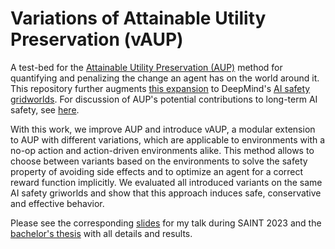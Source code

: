 # Variations of Attainable Utility Preservation (vAUP)
A test-bed for the [Attainable Utility Preservation (AUP)](https://arxiv.org/abs/1902.09725) method for quantifying and penalizing the change an agent has on the world around it. This repository further augments [this expansion](https://github.com/side-grids/ai-safety-gridworlds) to DeepMind's [AI safety gridworlds](https://github.com/deepmind/ai-safety-gridworlds). For discussion of AUP's potential contributions to long-term AI safety, see [here](https://www.lesswrong.com/s/7CdoznhJaLEKHwvJW).

With this work, we improve AUP and introduce vAUP, a modular extension to AUP with different variations, which are applicable to environments with a no-op action and action-driven environments alike. This method allows to choose between variants based on the environments to solve the safety property of avoiding side effects and to optimize an agent for a correct reward function implicitly. We evaluated all introduced variants on the same AI safety griworlds and show that this approach induces safe, conservative and effective behavior.

Please see the corresponding [slides](slides.pdf) for my talk during SAINT 2023 and the [bachelor's thesis](thesis.pdf) with all details and results.

